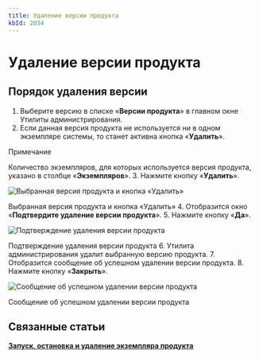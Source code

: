 ```yaml
---
title: Удаление версии продукта
kbId: 2034
---
```


# Удаление версии продукта

## Порядок удаления версии

1. Выберите версию в списке «**Версии продукта**» в главном окне Утилиты администрирования.
2. Если данная версия продукта не используется ни в одном экземпляре системы, то станет активна кнопка «**Удалить**». 


Примечание

Количество экземпляров, для которых используется версия продукта, указано в столбце «**Экземпляров**».
3. Нажмите кнопку «**Удалить**».

![Выбранная версия продукта и кнопка «Удалить»](https://kb.comindware.ru/assets/img_667c298789ee8.png)

Выбранная версия продукта и кнопка «Удалить»
4. Отобразится окно «**Подтвердите удаление версии продукта**».
5. Нажмите кнопку «**Да**».

![Подтверждение удаления версии продукта](https://kb.comindware.ru/assets/img_667eaa66101ea.png)

Подтверждение удаления версии продукта
6. Утилита администрирования удалит выбранную версию продукта.
7. Отобразится сообщение об успешном удалении версии продукта.
8. Нажмите кнопку «**Закрыть**».


![Сообщение об успешном удалении версии продукта](https://kb.comindware.ru/assets/img_667c29d9e0024.png)

Сообщение об успешном удалении версии продукта

## Связанные статьи

**[Запуск, остановка и удаление экземпляра продукта](https://kb.comindware.ru/article.php?id=2035)**

